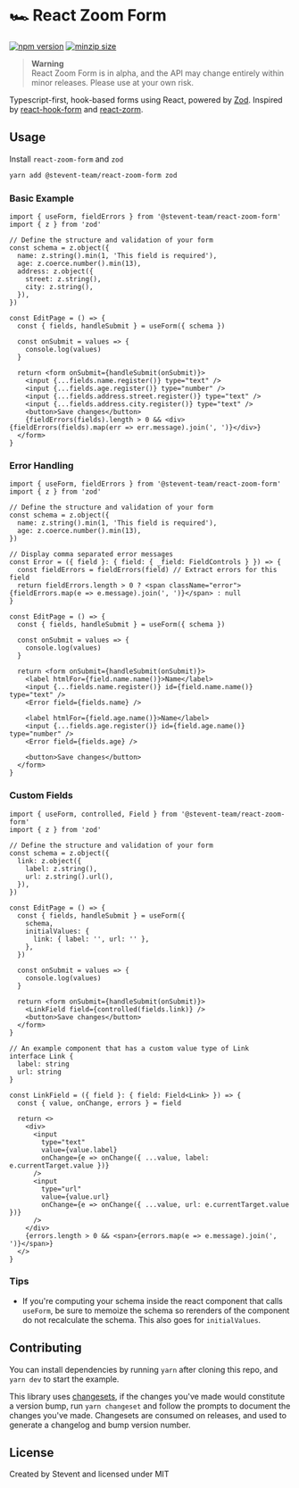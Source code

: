 # 🏎️ React Zoom Form

[![npm version](https://img.shields.io/npm/v/@stevent-team/react-zoom-form)](https://www.npmjs.com/package/@stevent-team/react-zoom-form)
[![minzip size](https://img.shields.io/bundlephobia/minzip/@stevent-team/react-zoom-form)](https://bundlephobia.com/package/@stevent-team/react-zoom-form)

> **Warning**<br>
> React Zoom Form is in alpha, and the API may change entirely within minor releases. Please use at your own risk.

Typescript-first, hook-based forms using React, powered by [Zod](https://github.com/colinhacks/zod). Inspired by [react-hook-form](https://github.com/react-hook-form/react-hook-form) and [react-zorm](https://github.com/esamattis/react-zorm).

## Usage

Install `react-zoom-form` and `zod`

```bash
yarn add @stevent-team/react-zoom-form zod
```

### Basic Example

```tsx
import { useForm, fieldErrors } from '@stevent-team/react-zoom-form'
import { z } from 'zod'

// Define the structure and validation of your form
const schema = z.object({
  name: z.string().min(1, 'This field is required'),
  age: z.coerce.number().min(13),
  address: z.object({
    street: z.string(),
    city: z.string(),
  }),
})

const EditPage = () => {
  const { fields, handleSubmit } = useForm({ schema })

  const onSubmit = values => {
    console.log(values)
  }

  return <form onSubmit={handleSubmit(onSubmit)}>
    <input {...fields.name.register()} type="text" />
    <input {...fields.age.register()} type="number" />
    <input {...fields.address.street.register()} type="text" />
    <input {...fields.address.city.register()} type="text" />
    <button>Save changes</button>
    {fieldErrors(fields).length > 0 && <div>{fieldErrors(fields).map(err => err.message).join(', ')}</div>}
  </form>
}
```

### Error Handling

```tsx
import { useForm, fieldErrors } from '@stevent-team/react-zoom-form'
import { z } from 'zod'

// Define the structure and validation of your form
const schema = z.object({
  name: z.string().min(1, 'This field is required'),
  age: z.coerce.number().min(13),
})

// Display comma separated error messages
const Error = ({ field }: { field: { _field: FieldControls } }) => {
  const fieldErrors = fieldErrors(field) // Extract errors for this field
  return fieldErrors.length > 0 ? <span className="error">{fieldErrors.map(e => e.message).join(', ')}</span> : null
}

const EditPage = () => {
  const { fields, handleSubmit } = useForm({ schema })

  const onSubmit = values => {
    console.log(values)
  }

  return <form onSubmit={handleSubmit(onSubmit)}>
    <label htmlFor={field.name.name()}>Name</label>
    <input {...fields.name.register()} id={field.name.name()} type="text" />
    <Error field={fields.name} />

    <label htmlFor={field.age.name()}>Name</label>
    <input {...fields.age.register()} id={field.age.name()} type="number" />
    <Error field={fields.age} />

    <button>Save changes</button>
  </form>
}
```

### Custom Fields

```tsx
import { useForm, controlled, Field } from '@stevent-team/react-zoom-form'
import { z } from 'zod'

// Define the structure and validation of your form
const schema = z.object({
  link: z.object({
    label: z.string(),
    url: z.string().url(),
  }),
})

const EditPage = () => {
  const { fields, handleSubmit } = useForm({
    schema,
    initialValues: {
      link: { label: '', url: '' },
    },
  })

  const onSubmit = values => {
    console.log(values)
  }

  return <form onSubmit={handleSubmit(onSubmit)}>
    <LinkField field={controlled(fields.link)} />
    <button>Save changes</button>
  </form>
}

// An example component that has a custom value type of Link
interface Link {
  label: string
  url: string
}

const LinkField = ({ field }: { field: Field<Link> }) => {
  const { value, onChange, errors } = field

  return <>
    <div>
      <input
        type="text"
        value={value.label}
        onChange={e => onChange({ ...value, label: e.currentTarget.value })}
      />
      <input
        type="url"
        value={value.url}
        onChange={e => onChange({ ...value, url: e.currentTarget.value })}
      />
    </div>
    {errors.length > 0 && <span>{errors.map(e => e.message).join(', ')}</span>}
  </>
}
```

### Tips

- If you're computing your schema inside the react component that calls `useForm`, be sure to memoize the schema so rerenders of the component do not recalculate the schema. This also goes for `initialValues`.

## Contributing

You can install dependencies by running `yarn` after cloning this repo, and `yarn dev` to start the example.

This library uses [changesets](https://github.com/changesets/changesets), if the changes you've made would constitute a version bump, run `yarn changeset` and follow the prompts to document the changes you've made. Changesets are consumed on releases, and used to generate a changelog and bump version number.

## License

Created by Stevent and licensed under MIT
